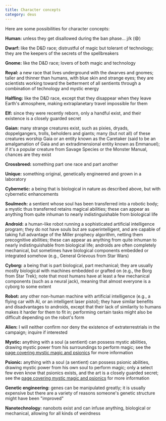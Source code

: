 ```yaml
---
title: Character concepts
category: deus
---
```

Here are some possibilities for character concepts:

__Human:__ unless they get disallowed during the ban phase... j/k (:smile:)

__Dwarf:__ like the D&amp;D race; distrustful of magic but tolerant of technology; they are the keepers of the secrets of the spellbreakers

__Gnome:__ like the D&amp;D race; lovers of both magic and technology

__Royal:__ a new race that lives underground with the dwarves and gnomes; taller and thinner than humans, with blue skin and strange eyes; they are scientists working toward the betterment of all sentients through a combination of technology and mystic energy

__Halfling:__ like the D&amp;D race, except that they disappear when they leave Earth's atmosphere, making extraplanetary travel impossible for them

__Elf:__ since they were recently reborn, only a handful exist, and their existence is a closely guarded secret

__Gaian:__ many strange creatures exist, such as pixies, dryads, doppelgangers, trolls, beholders and giants; many (but not all) of these creatures worship Gaia or an entity known as the Caretaker (said to be an amalgamation of Gaia and an extradimensional entity known as Emmanuel); if it's a popular creature from Savage Species or the Monster Manual, chances are they exist

__Crossbreed:__ something part one race and part another

__Unique:__ something original, genetically engineered and grown in a laboratory

__Cybernetic:__ a being that is biological in nature as described above, but with cybernetic enhancements

__Soulmech:__ a sentient whose soul has been transferred into a robotic body; a mystic thus transferred retains magical abilities; these can appear as anything from quite inhuman to nearly indistinguishable from biological life

__Android:__ a human-like robot running a sophisticated artificial intelligence program; they do not have souls but are superintelligent, and are capable of taking full advantage of the Miller prophecy algorithm, netting them precognitive abilities; these can appear as anything from quite inhuman to nearly indistinguishable from biological life; androids are often completely mechanical, but sometimes have biological components embedded or integrated somehow (e.g., General Grievous from Star Wars)

__Cyborg:__ a being that is part biological, part mechanical; they are usually mostly biological with machines embedded or grafted on (e.g., the Borg from Star Trek); note that most humans have at least a few mechanical components (such as a neural jack), meaning that almost everyone is a cyborg to some extent

__Robot:__ any other non-human machine with artificial intelligence (e.g., a flying car with AI, or an intelligent laser pistol); they have similar benefits and disadvantages to androids, except that their lack of similarity to humans makes it harder for them to fit in; performing certain tasks might also be difficult depending on the robot's form

__Alien:__ I will neither confirm nor deny the existence of extraterrestrials in the campaign; inquire if interested

__Mystic:__ anything with a soul (a sentient) can possess mystic abilities, drawing mystic power from his surroundings to perform magic; see the [page covering mystic magic and psionics](magic-psionics) for more information

__Psionic:__ anything with a soul (a sentient) can possess psionic abilities, drawing mystic power from his own soul to perform magic; only a select few even know that psionics exists, and the art is a closely guarded secret; see the [page covering mystic magic and psionics](magic-psionics) for more information

__Genetic engineering:__ genes can be manipulated greatly; it is usually expensive but there are a variety of reasons someone's genetic structure might have been &quot;improved&quot;

__Nanotechnology:__ nanobots exist and can infuse anything, biological or mechanical, allowing for all kinds of weirdness
